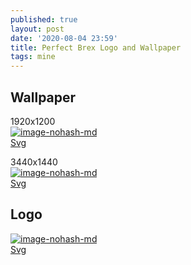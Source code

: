 ```yaml
---
published: true
layout: post
date: '2020-08-04 23:59'
title: Perfect Brex Logo and Wallpaper
tags: mine 
---
```

## Wallpaper

1920x1200  
[![image-nohash-md](https://images.weserv.nl/?url=https://i.imgur.com/MQkBivAl.jpg)](https://images.weserv.nl/?url=https://i.imgur.com/MQkBivA.jpg)  
[Svg](media/perfectWallpaper3_1920x1200.svg)

3440x1440  
[![image-nohash-md](https://images.weserv.nl/?url=https://i.imgur.com/T6lkccZl.jpg)](https://images.weserv.nl/?url=https://i.imgur.com/T6lkccZ.jpg)  
[Svg](media/perfectWallpaper3_3440x1440.svg)

## Logo
[![image-nohash-md](https://images.weserv.nl/?url=https://i.imgur.com/WBTpyJJ.png)](https://images.weserv.nl/?url=https://i.imgur.com/iaXsCAz.png)  
[Svg](media/perfectLogo.svg)
